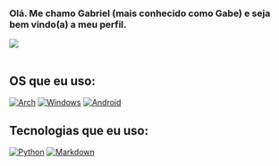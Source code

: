 ### Olá. Me chamo Gabriel (mais conhecido como Gabe) e seja bem vindo(a) a meu perfil.

<div>
<img align="center" src=(s://github-readme-stats.vercel.app/api?username=gabbeee&show_icons=true&theme=transparent)](https://github.com/gabbeee)/>
</div><br>
                          
                          
## OS que eu uso:

[![Arch](https://img.shields.io/badge/Arch_Linux-1793D1?style=for-the-badge&logo=arch-linux&logoColor=white)](https://archlinux.org/download/)
[![Windows](https://img.shields.io/badge/Windows-0078D6?style=for-the-badge&logo=windows&logoColor=white)](https://www.microsoft.com/en-us/windows?wa=wsignin1.0&r=1)
[![Android](https://img.shields.io/badge/Android-3DDC84?style=for-the-badge&logo=android&logoColor=white)](https://www.android.com/intl/pt-BR_br/android-13/)

## Tecnologias que eu uso:

[![Python](https://img.shields.io/badge/Python-3776AB?style=for-the-badge&logo=python&logoColor=white)](https://www.python.org/)
[![Markdown](https://img.shields.io/badge/Markdown-000000?style=for-the-badge&logo=markdown&logoColor=white)](https://www.markdownguide.org/)
